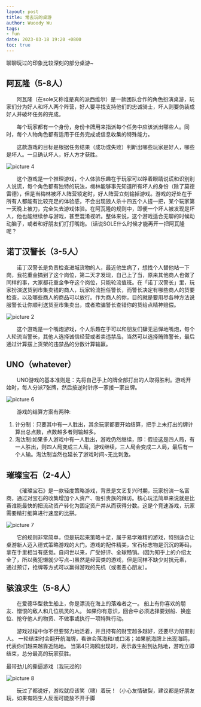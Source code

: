 ```yaml
---
layout: post
title: 常去玩的桌游
author: Wuoody Wu
tags:
- fun
date: 2023-03-18 19:20 +0800
toc: true
---
```


聊聊玩过的印象比较深刻的部分桌游~

## 阿瓦隆（5-8人）
&ensp;&ensp;&ensp;&ensp;阿瓦隆（在sole又称谁是真的派西维尔）是一款团队合作的角色扮演桌游，玩家们分为好人和坏人两个阵营，好人要寻找支持他们的忠诚骑士，坏人则要伪装成好人并破坏任务的完成。

&ensp;&ensp;&ensp;&ensp;每个玩家都有一个身份，身份卡牌用来指派每个任务中应该派出哪些人。同时，每个人物角色都有适用于任务完成或信息收集的特殊能力。

&ensp;&ensp;&ensp;&ensp;这款游戏的目标是根据任务结果（成功或失败）判断出哪些玩家是好人，哪些是坏人。一旦确认坏人，好人方才获胜。

![picture 4](/pictures/2023-03-31-board-game/IMG_20230331-153020053.png)  

&ensp;&ensp;&ensp;&ensp;这个游戏是一个推理游戏，个人体验乐趣在于玩家可以睁着眼睛说谎和识别别人说谎，每个角色都有独特的玩法，梅林能够事先知道所有坏人的身份（除了莫德雷德），但是当梅林被坏人阵营锁定时，好人阵营立刻输掉游戏。游戏的好处在于所有人都能有比较充足的体验感，不会出现狼人杀十四五个人搓一把，某个玩家第一天晚上被刀，完全失去游戏体验。在阿瓦隆的规则中，即便一个坏人被发现是坏人，他也能继续参与游戏，甚至混淆视听。整体来说，这个游戏适合无聊的时候动动脑子，或者和好朋友们打打嘴炮。（话说SOLE什么时候才能再开一把阿瓦隆呢？

## 诺丁汉警长（3-5人）
&ensp;&ensp;&ensp;&ensp;诺丁汉警长是负责检查进城货物的人，最近他生病了，想找个人替他站一下岗，我花重金搞到了这个岗位，第二天才发现，自己上了当，原来其他商人也做了同样的事，大家都花重金争夺这个岗位，只能轮流值班。在「诺丁汉警长」里，玩家扮演送货到市集卖钱的商人，玩家轮流担任警长，而警长决定有哪些商人的货要检查，以及哪些商人的商品可以放行。作为商人的你，目的就是要用尽各种方法说服警长让你顺利送货至市集卖出，或者欺骗警长查错你的货给点精神赔偿。

![picture 2](/pictures/2023-03-31-board-game/IMG_20230331-152920494.png) 

&ensp;&ensp;&ensp;&ensp;这个游戏是一个嘴炮游戏，个人乐趣在于可以和朋友们肆无忌惮地嘴炮，每个人轮流当警长，其他人选择诚信经营或者卖违禁品，当然可以选择贿赂警长，最后通过计算摆上货架的违禁品的分数计算输赢。

## UNO（whatever）
&ensp;&ensp;&ensp;&ensp;UNO游戏的基本准则是：先将自己手上的牌全部打出的人取得胜利。游戏开始时，每人分派7张牌，然后按逆时针序一家接一家出牌。

![picture 6](/pictures/2023-03-31-board-game/IMG_20230331-153540278.png) 

&ensp;&ensp;&ensp;&ensp;游戏的结算方案有两种:
1. 计分制：只要其中有一人胜出，其余玩家都要开始结算，把手上未打出的牌计算出总点数，点数越多者则输越多。
2. 淘汰制:如果多人游戏中有一人胜出，游戏仍然继续，即：假设这是四人局，有一人胜出，则四人局变成三人局，游戏继续，三人局会变成二人局，最后有一个人输。淘汰制当然也延长了游戏时间~无比刺激。

## 璀璨宝石（2-4人）
&ensp;&ensp;&ensp;&ensp;《璀璨宝石》是一款轻度策略游戏，背景是文艺复兴时期，玩家扮演一名富商，通过对宝石的收集增加个人资产、吸引贵族的拜访。核心玩法简单来说就是比赛谁能最快的把流动资产转化为固定资产并从而获得分数。这是个竞速游戏，玩家需要精打细算进行速度的比拼。

![picture 7](/pictures/2023-03-31-board-game/IMG_20230331-153657120.png)  


&ensp;&ensp;&ensp;&ensp;它的规则非常简单，但是玩起来策略十足，属于易学难精的游戏，特别适合让桌游新人迈入德式策略游戏的大门。游戏的配件精美，宝石标志物是沉沉的筹码，拿在手里相当有感觉。自问世以来，广受好评、全球畅销。(因为知乎上的介绍太全了，所以我犯懒就少写点~)虽然是经营类的游戏，但是同样不缺少对抗元素，通过预订，抢牌等方式可以赢得游戏的先机（或者恶心朋友）。

## 骇浪求生（5-8人）
&ensp;&ensp;&ensp;&ensp;在爱德华型救生船上，你是漂流在海上的落难者之一。 船上有你喜欢的朋友、憎恨的敌人和几位机灵的人。 如果你有意识，回合中必须选择要划船、换座位、抢夺他人的物资、不做事或执行一项特殊行动。

&ensp;&ensp;&ensp;&ensp;游戏过程中你不但要努力地活着，并且持有的财宝越多越好，还要尽力陷害别人。 一轮结束时会翻开航海牌，看谁会落海和/或口渴；如果航海牌上出现海鸥，代表你们越来越靠近陆地。 当第4只海鸥出现时，表示救生船到达陆地，游戏立即结束，总分最高的玩家获胜。

最带劲儿的撕逼游戏（我玩过的）

![picture 8](/pictures/2023-03-31-board-game/IMG_20230331-154227603.png)  

&ensp;&ensp;&ensp;&ensp;玩过了都说好，游戏就应该笑（啸）着玩！（小心友情破裂，建议都是好朋友玩，如果有陌生人反而可能放不开手脚


